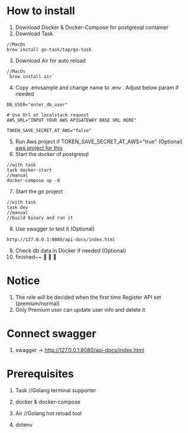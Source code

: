# How to install
1. Download Docker & Docker-Compose for postgresql container
2. Download Task 
```
//MacOs
brew install go-task/tap/go-task
```
3. Download Air for auto reload
```
//MacOs
`brew install air`
```
4. Copy .envsample and change name to .env . Adjust below param if needed
```
DB_USER="enter_db_user"

# Use Url at localstack request
AWS_URL="INPUT YOUR AWS APIGATEWAY BASE URL HERE"

TOKEN_SAVE_SECRET_AT_AWS="false"
```
5. Run Aws project if TOKEN_SAVE_SECRET_AT_AWS="true" (Optional)
[aws project for this](https://github.com/andy82115/aws-localstack-apigateway-sample-exam)
6. Start the docker of postgresql 
```
//with task
task docker-start
//manual
docker-compose up -d
```
7. Start the go project
```
//with task
task dev
//manual
//build binary and run it
```
8. Use swagger to test it (Optional)
```
http://127.0.0.1:8080/api-docs/index.html
```
9. Check db data in Docker if needed (Optional)
10. finished~~  :tada: :tada: :tada:

# Notice
1. The role will be decided when the first time Register API set (premium/normal)
2. Only Premium user can update user info and delete it 

# Connect swagger

1. swagger -> http://127.0.0.1:8080/api-docs/index.html


# Prerequisites

1. Task //Golang terminal supporter

2. docker & docker-compose

3. Air //Golang hot reload tool

4. dotenv